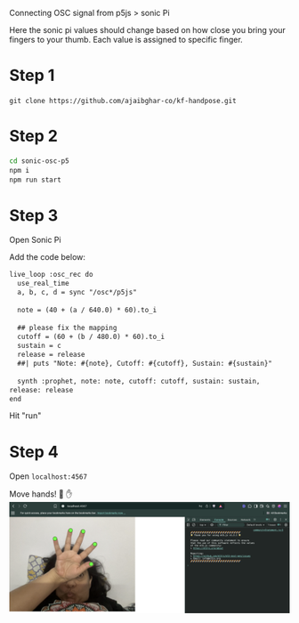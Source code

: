 Connecting OSC signal from p5js > sonic Pi

Here the sonic pi values should change based on how close you bring your fingers to your thumb. Each value is assigned to specific finger.

# Step 1

`git clone https://github.com/ajaibghar-co/kf-handpose.git`

# Step 2
```bash
cd sonic-osc-p5
npm i
npm run start
```

# Step 3
Open Sonic Pi

Add the code below:

```
live_loop :osc_rec do
  use_real_time
  a, b, c, d = sync "/osc*/p5js"

  note = (40 + (a / 640.0) * 60).to_i

  ## please fix the mapping
  cutoff = (60 + (b / 480.0) * 60).to_i
  sustain = c
  release = release
  ##| puts "Note: #{note}, Cutoff: #{cutoff}, Sustain: #{sustain}"

  synth :prophet, note: note, cutoff: cutoff, sustain: sustain, release: release
end
```
Hit "run"

# Step 4
Open `localhost:4567`

Move hands! 🙌 ✋
![hands](handpose.png)
